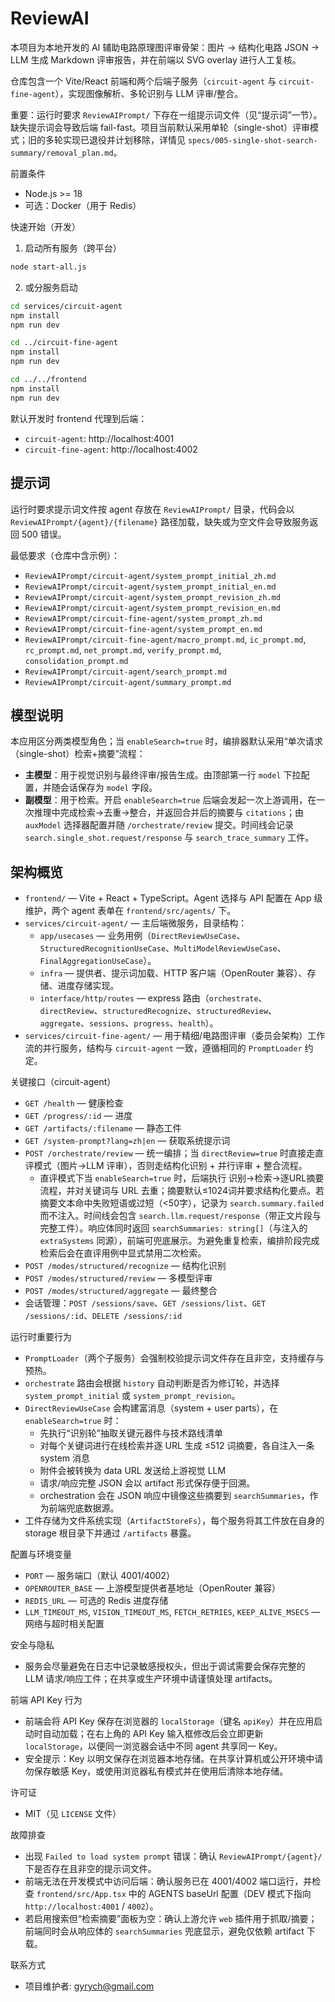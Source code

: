 # ReviewAI

本项目为本地开发的 AI 辅助电路原理图评审骨架：图片 → 结构化电路 JSON → LLM 生成 Markdown 评审报告，并在前端以 SVG overlay 进行人工复核。

仓库包含一个 Vite/React 前端和两个后端子服务（`circuit-agent` 与 `circuit-fine-agent`），实现图像解析、多轮识别与 LLM 评审/整合。

重要：运行时要求 `ReviewAIPrompt/` 下存在一组提示词文件（见“提示词”一节）。缺失提示词会导致后端 fail-fast。项目当前默认采用单轮（single-shot）评审模式；旧的多轮实现已退役并计划移除，详情见 `specs/005-single-shot-search-summary/removal_plan.md`。

前置条件
- Node.js >= 18
- 可选：Docker（用于 Redis）

快速开始（开发）

1. 启动所有服务（跨平台）

```bash
node start-all.js
```

2. 或分服务启动

```bash
cd services/circuit-agent
npm install
npm run dev

cd ../circuit-fine-agent
npm install
npm run dev

cd ../../frontend
npm install
npm run dev
```

默认开发时 frontend 代理到后端：
- `circuit-agent`: http://localhost:4001
- `circuit-fine-agent`: http://localhost:4002

提示词
-----

运行时要求提示词文件按 agent 存放在 `ReviewAIPrompt/` 目录，代码会以 `ReviewAIPrompt/{agent}/{filename}` 路径加载，缺失或为空文件会导致服务返回 500 错误。

最低要求（仓库中含示例）：

- `ReviewAIPrompt/circuit-agent/system_prompt_initial_zh.md`
- `ReviewAIPrompt/circuit-agent/system_prompt_initial_en.md`
- `ReviewAIPrompt/circuit-agent/system_prompt_revision_zh.md`
- `ReviewAIPrompt/circuit-agent/system_prompt_revision_en.md`
- `ReviewAIPrompt/circuit-fine-agent/system_prompt_zh.md`
- `ReviewAIPrompt/circuit-fine-agent/system_prompt_en.md`
- `ReviewAIPrompt/circuit-fine-agent/macro_prompt.md`, `ic_prompt.md`, `rc_prompt.md`, `net_prompt.md`, `verify_prompt.md`, `consolidation_prompt.md`
 - `ReviewAIPrompt/circuit-agent/search_prompt.md`
 - `ReviewAIPrompt/circuit-agent/summary_prompt.md`

模型说明
------

本应用区分两类模型角色；当 `enableSearch=true` 时，编排器默认采用“单次请求（single-shot）检索+摘要”流程：

- **主模型**：用于视觉识别与最终评审/报告生成。由顶部第一行 `model` 下拉配置，并随会话保存为 `model` 字段。
- **副模型**：用于检索。开启 `enableSearch=true` 后端会发起一次上游调用，在一次推理中完成检索→去重→整合，并返回合并后的摘要与 `citations`；由 `auxModel` 选择器配置并随 `/orchestrate/review` 提交。时间线会记录 `search.single_shot.request/response` 与 `search_trace_summary` 工件。

架构概览
-------

- `frontend/` — Vite + React + TypeScript。Agent 选择与 API 配置在 App 级维护，两个 agent 表单在 `frontend/src/agents/` 下。
- `services/circuit-agent/` — 主后端微服务，目录结构：
  - `app/usecases` — 业务用例（`DirectReviewUseCase`、`StructuredRecognitionUseCase`、`MultiModelReviewUseCase`、`FinalAggregationUseCase`）。
  - `infra` — 提供者、提示词加载、HTTP 客户端（OpenRouter 兼容）、存储、进度存储实现。
  - `interface/http/routes` — express 路由（`orchestrate`、`directReview`、`structuredRecognize`、`structuredReview`、`aggregate`、`sessions`、`progress`、`health`）。
- `services/circuit-fine-agent/` — 用于精细/电路图评审（委员会架构）工作流的并行服务，结构与 `circuit-agent` 一致，遵循相同的 `PromptLoader` 约定。

关键接口（circuit-agent）
- `GET /health` — 健康检查
- `GET /progress/:id` — 进度
- `GET /artifacts/:filename` — 静态工件
- `GET /system-prompt?lang=zh|en` — 获取系统提示词
- `POST /orchestrate/review` — 统一编排；当 `directReview=true` 时直接走直评模式（图片→LLM 评审），否则走结构化识别 + 并行评审 + 整合流程。
  - 直评模式下当 `enableSearch=true` 时，后端执行 识别→检索→逐URL摘要 流程，并对关键词与 URL 去重；摘要默认≤1024词并要求结构化要点。若摘要文本命中失败短语或过短（<50字），记录为 `search.summary.failed` 而不注入。时间线会包含 `search.llm.request/response`（带正文片段与完整工件）。响应体同时返回 `searchSummaries: string[]`（与注入的 `extraSystems` 同源），前端可兜底展示。为避免重复检索，编排阶段完成检索后会在直评用例中显式禁用二次检索。
- `POST /modes/structured/recognize` — 结构化识别
- `POST /modes/structured/review` — 多模型评审
- `POST /modes/structured/aggregate` — 最终整合
- 会话管理：`POST /sessions/save`、`GET /sessions/list`、`GET /sessions/:id`、`DELETE /sessions/:id`

运行时重要行为
- `PromptLoader`（两个子服务）会强制校验提示词文件存在且非空，支持缓存与预热。
- `orchestrate` 路由会根据 `history` 自动判断是否为修订轮，并选择 `system_prompt_initial` 或 `system_prompt_revision`。
- `DirectReviewUseCase` 会构建富消息（system + user parts），在 `enableSearch=true` 时：
  - 先执行“识别轮”抽取关键元器件与技术路线清单
  - 对每个关键词进行在线检索并逐 URL 生成 ≤512 词摘要，各自注入一条 system 消息
  - 附件会被转换为 data URL 发送给上游视觉 LLM
  - 请求/响应完整 JSON 会以 artifact 形式保存便于回溯。
  - orchestration 会在 JSON 响应中镜像这些摘要到 `searchSummaries`，作为前端兜底数据源。
- 工件存储为文件系统实现（`ArtifactStoreFs`），每个服务将其工件放在自身的 storage 根目录下并通过 `/artifacts` 暴露。

配置与环境变量
- `PORT` — 服务端口（默认 4001/4002）
- `OPENROUTER_BASE` — 上游模型提供者基地址（OpenRouter 兼容）
- `REDIS_URL` — 可选的 Redis 进度存储
- `LLM_TIMEOUT_MS`, `VISION_TIMEOUT_MS`, `FETCH_RETRIES`, `KEEP_ALIVE_MSECS` — 网络与超时相关配置

安全与隐私
- 服务会尽量避免在日志中记录敏感授权头，但出于调试需要会保存完整的 LLM 请求/响应工件；在共享或生产环境中请谨慎处理 artifacts。

前端 API Key 行为

- 前端会将 API Key 保存在浏览器的 `localStorage`（键名 `apiKey`）并在应用启动时自动加载；在右上角的 API Key 输入框修改后会立即更新 `localStorage`，以便同一浏览器会话中不同 agent 共享同一 Key。
- 安全提示：Key 以明文保存在浏览器本地存储。在共享计算机或公开环境中请勿保存敏感 Key，或使用浏览器私有模式并在使用后清除本地存储。

许可证
- MIT（见 `LICENSE` 文件）

故障排查
- 出现 `Failed to load system prompt` 错误：确认 `ReviewAIPrompt/{agent}/` 下是否存在且非空的提示词文件。
- 前端无法在开发模式中访问后端：确认服务已在 4001/4002 端口运行，并检查 `frontend/src/App.tsx` 中的 AGENTS baseUrl 配置（DEV 模式下指向 `http://localhost:4001` / `4002`）。
 - 若启用搜索但“检索摘要”面板为空：确认上游允许 `web` 插件用于抓取/摘要；前端同时会从响应体的 `searchSummaries` 兜底显示，避免仅依赖 artifact 下载。

联系方式
- 项目维护者: gyrych@gmail.com
